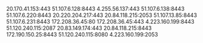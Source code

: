 20.170.41.153:443
51.107.6.128:8443
4.255.56.137:443
51.107.6.138:8443
51.107.6.220:8443
20.220.204.217:443
20.84.118.215:2053
51.107.13.85:8443
51.107.6.231:8443
172.208.36.45:80
172.208.36.45:443
4.223.160.199:8443
51.120.240.115:2087
20.83.149.174:443
20.84.118.215:8443
172.190.150.25:8443
51.120.240.115:8080
4.223.160.199:2053
